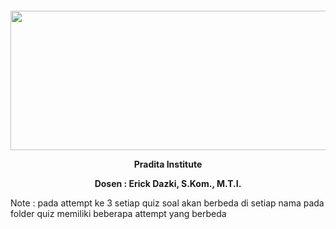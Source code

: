 <p>&nbsp;</p>
<p>&nbsp;</p>
<div>
  <center>
  <p align="center"><img src=https://i2.wp.com/nekonoto.net/wp-content/uploads/2018/01/yuru-camp.jpg?w=800 width=513 height=223 /></p>
  <p align="center"><strong> Pradita Institute </strong></p>
  <p align="center"><strong> Dosen : Erick Dazki, S.Kom., M.T.I. </strong></p>
</div>

Note : pada attempt ke 3 setiap quiz soal akan berbeda
di setiap nama pada folder quiz memiliki beberapa attempt yang berbeda
